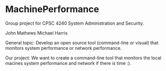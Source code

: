 # MachinePerformance

Group project for CPSC 4240 System Administration and Security.

John Mathews
Michael Harris

General topic: Develop an open source tool (command-line or visual) that monitors system
performance or network performance.

Our project: We want to create a command-line tool that monitors the local macines system performance and network if there is time :).
